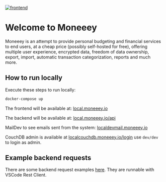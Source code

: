 [![frontend](https://github.com/moneeey/moneeey/actions/workflows/CI.yaml/badge.svg)](https://github.com/moneeey/moneeey/actions/workflows/CI.yaml)

# Welcome to Moneeey

Moneeey is an attempt to provide personal budgeting and financial services to
end users, at a cheap price (possibly self-hosted for free), offering multiple
user experience, encrypted data, freedom of data ownership, export, import,
automatic transaction categorization, reports and much more.

## How to run locally

Execute these steps to run locally:

```bash
docker-compose up
```

The frontend will be available at: [local.moneeey.io](<http://local.moneeey.io>)

The backend will be available at: [local.moneeey.io/api](<http://local.moneeey.io/api>)

MailDev to see emails sent from the system: [localdevmail.moneeey.io](<http://localdevmail.moneeey.io>)

CouchDB admin is available at [localcouchdb.moneeey.io/login](<http://localcouchdb.moneeey.io/_utils/#login>)
use `dev/dev` to login as admin.

## Example backend requests

There are some backend request examples [here](/backend/requests). They are
runnable with VSCode Rest Client.
